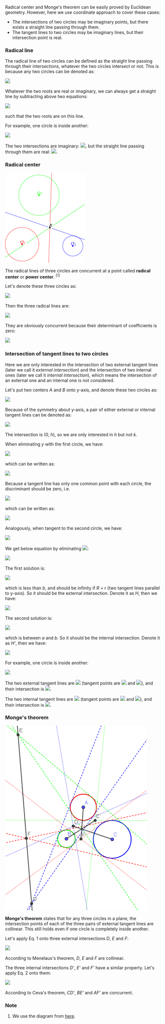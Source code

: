 Radical center and Monge's theorem can be easily proved by Euclidean geometry. However, here we use coordinate approach to cover these cases:

- The intersections of two circles may be imaginary points, but there exists a straight line passing through them.
- The tangent lines to two circles may be imaginary lines, but their intersection point is real.

### Radical line

The radical line of two circles can be defined as the straight line passing through their intersections, whatever the two circles intersect or not. This is because any two circles can be denoted as:

<img src="https://latex.codecogs.com/gif.latex?\begin{cases}x^2+y^2+ax+by+c=0\\x^2+y^2+dx+ey+f=0\end{cases}">

Whatever the two roots are real or imaginary, we can always get a straight line by subtracting above two equations:

<img src="https://latex.codecogs.com/gif.latex?(a-d)x+(b-e)y+(c-f)=0">

such that the two roots are on this line.

For example, one circle is inside another:

<img src="https://latex.codecogs.com/gif.latex?\begin{cases}x^2+y^2=9\\x^2+(y+1)^2=1\end{cases}">

The two intersections are imaginary: <img src="https://latex.codecogs.com/gif.latex?(\pm{3}\sqrt{5}i/2,-9/2)">, but the straight line passing through them are real: <img src="https://latex.codecogs.com/gif.latex?y=-9/2">.

### Radical center

<img src="diagrams/radical-center.gif">

The radical lines of three circles are concurrent at a point called **radical center** or **power center**. <sup>[1]</sup>

Let's denote these three circles as:

<img src="https://latex.codecogs.com/gif.latex?\begin{cases}Q_1:x^2+y^2+ax+by+c=0\\Q_2:x^2+y^2+dx+ey+f=0\\Q_3:x^2+y^2+gx+hy+j=0\end{cases}">

Then the three radical lines are:

<img src="https://latex.codecogs.com/gif.latex?\begin{cases}q_2q_3:(d-g)x+(e-h)y+(f-j)=0\\q_3q_1:(g-a)x+(h-b)y+(j-c)=0\\q_1q_2:(a-d)x+(b-e)y+(c-f)=0\end{cases}">

They are obviously concurrent because their determinant of coefficients is zero:

<img src="https://latex.codecogs.com/gif.latex?\det\left[\begin{matrix}d-g&e-h&f-j\\g-a&h-b&j-c\\a-d&b-e&c-f\end{matrix}\right]=0">

### Intersection of tangent lines to two circles

Here we are only interested in the intersection of two external tangent lines (later we call it *external intersection*) and the intersection of two internal ones (later we call it *internal intersection*), which means the intersection of an external one and an internal one is not considered.

Let's put two centers *A* and *B* onto y-axis, and denote these two circles as:

<img src="https://latex.codecogs.com/gif.latex?\begin{cases}x^2+(y-a)^2=R^2\\x^2+(y-b)^2=r^2\end{cases}\;(a>b,\,R\ge{r}>0)">

Because of the symmetry about y-axis, a pair of either external or internal tangent lines can be denoted as:

<img src="https://latex.codecogs.com/gif.latex?y=h\pm{kx}">

The intersection is (0, *h*), so we are only interested in *h* but not *k*.

When eliminating *y* with the first circle, we have:

<img src="https://latex.codecogs.com/gif.latex?x^2+(h\pm{kx}-a)^2=b^2">

which can be written as:

<img src="https://latex.codecogs.com/gif.latex?(k^2+1)x^2\pm{2}k(h-a)x+(h-a)^2-R^2=0">

Because a tangent line has only one common point with each circle, the discriminant should be zero, i.e.

<img src="https://latex.codecogs.com/gif.latex?\Delta=k^2(h-a)^2-(k^2+1)((h-a)^2-R^2)=0">

which can be written as:

<img src="https://latex.codecogs.com/gif.latex?(k^2+1)R^2=(h-a)^2">

Analogously, when tangent to the second circle, we have:

<img src="https://latex.codecogs.com/gif.latex?(k^2+1)r^2=(h-b)^2">

We get below equation by eliminating <img src="https://latex.codecogs.com/gif.latex?k^2+1">:

<img src="https://latex.codecogs.com/gif.latex?\frac{R}{r}=\pm\frac{h-a}{h-b}">

The first solution is:

<img src="https://latex.codecogs.com/gif.latex?h=\frac{Rb-ra}{R-r}=b-\frac{r(a-b)}{R-r}">

which is less than *b*, and should be infinity if *R* = *r* (two tangent lines parallel to y-axis). So it should be the external intersection. Denote it as *H*, then we have:

<img src="https://latex.codecogs.com/gif.latex?\frac{\overrightarrow{HA}}{\overrightarrow{HB}}=\frac{a-h}{b-h}=\frac{R}r\quad\text{(Eq.\,1)}">

The second solution is:

<img src="https://latex.codecogs.com/gif.latex?h'=\frac{ra+Rb}{r+R}">

which is between *a* and *b*. So it should be the internal intersection. Denote it as *H'*, then we have:

<img src="https://latex.codecogs.com/gif.latex?\frac{\overrightarrow{H'A}}{\overrightarrow{BH'}}=\frac{a-h'}{h'-b}=\frac{R}r\quad\text{(Eq.\,2)}">

For example, one circle is inside another:

<img src="https://latex.codecogs.com/gif.latex?\begin{cases}x^2+y^2=9\\x^2+(y+1)^2=1\end{cases}">

The two external tangent lines are <img src="https://latex.codecogs.com/gif.latex?y=\pm\sqrt{3}ix/2-3/2"> (tangent points are <img src="https://latex.codecogs.com/gif.latex?(\pm{3}\sqrt{3}i,-6)"> and <img src="https://latex.codecogs.com/gif.latex?(\pm\sqrt{3}i,-3)">), and their intersection is <img src="https://latex.codecogs.com/gif.latex?(0,-3/2)">.

The two internal tangent lines are <img src="https://latex.codecogs.com/gif.latex?y=\pm\sqrt{15}ix/4-3/4"> (tangent points are <img src="https://latex.codecogs.com/gif.latex?(\pm{3}\sqrt{15}i,-12)"> and <img src="https://latex.codecogs.com/gif.latex?(\pm\sqrt{15}i,3)">), and their intersection is <img src="https://latex.codecogs.com/gif.latex?(0,-3/4)">.

### Monge's theorem

<img src="diagrams/monge.png">

**Monge's theorem** states that for any three circles in a plane, the intersection points of each of the three pairs of external tangent lines are collinear. This still holds even if one circle is completely inside another.

Let's apply Eq. 1 onto three external intersections *D*, *E* and *F*:

<img src="https://latex.codecogs.com/gif.latex?\frac{\overrightarrow{DA}}{\overrightarrow{DB}}\cdot\frac{\overrightarrow{EC}}{\overrightarrow{EA}}\cdot\frac{\overrightarrow{FB}}{\overrightarrow{FC}}=\frac{r_A}{r_B}\cdot\frac{r_C}{r_A}\cdot\frac{r_B}{r_C}=1">

According to Menelaus's theorem, *D*, *E* and *F* are collinear.

The three internal intersections *D'*, *E'* and *F'* have a similar property. Let's apply Eq. 2 onto them:

<img src="https://latex.codecogs.com/gif.latex?\frac{\overrightarrow{D'A}}{\overrightarrow{BD'}}\cdot\frac{\overrightarrow{E'C}}{\overrightarrow{AE'}}\cdot\frac{\overrightarrow{F'B}}{\overrightarrow{CF'}}=\frac{r_A}{r_B}\cdot\frac{r_C}{r_A}\cdot\frac{r_B}{r_C}=1">

According to Ceva's theorem, *CD'*, *BE'* and *AF'* are concurrent.

### Note

1. We use the diagram from [here](https://mathworld.wolfram.com/RadicalCenter.html).